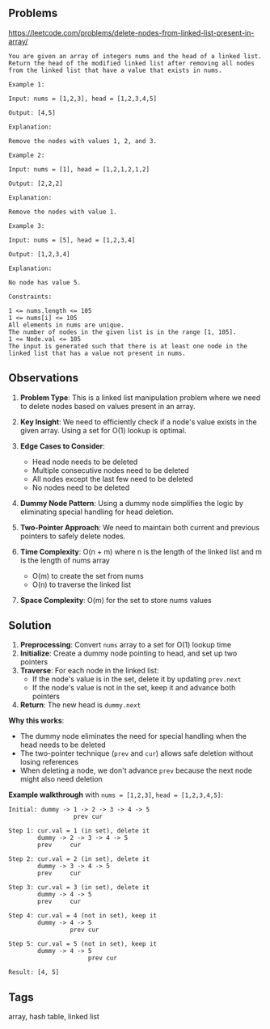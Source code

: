 ## Problems

https://leetcode.com/problems/delete-nodes-from-linked-list-present-in-array/

```
You are given an array of integers nums and the head of a linked list. Return the head of the modified linked list after removing all nodes from the linked list that have a value that exists in nums.

Example 1:

Input: nums = [1,2,3], head = [1,2,3,4,5]

Output: [4,5]

Explanation:

Remove the nodes with values 1, 2, and 3.

Example 2:

Input: nums = [1], head = [1,2,1,2,1,2]

Output: [2,2,2]

Explanation:

Remove the nodes with value 1.

Example 3:

Input: nums = [5], head = [1,2,3,4]

Output: [1,2,3,4]

Explanation:

No node has value 5.

Constraints:

1 <= nums.length <= 105
1 <= nums[i] <= 105
All elements in nums are unique.
The number of nodes in the given list is in the range [1, 105].
1 <= Node.val <= 105
The input is generated such that there is at least one node in the linked list that has a value not present in nums.
```

## Observations

1. **Problem Type**: This is a linked list manipulation problem where we need to delete nodes based on values present in an array.

2. **Key Insight**: We need to efficiently check if a node's value exists in the given array. Using a set for O(1) lookup is optimal.

3. **Edge Cases to Consider**:
   - Head node needs to be deleted
   - Multiple consecutive nodes need to be deleted
   - All nodes except the last few need to be deleted
   - No nodes need to be deleted

4. **Dummy Node Pattern**: Using a dummy node simplifies the logic by eliminating special handling for head deletion.

5. **Two-Pointer Approach**: We need to maintain both current and previous pointers to safely delete nodes.

6. **Time Complexity**: O(n + m) where n is the length of the linked list and m is the length of nums array
   - O(m) to create the set from nums
   - O(n) to traverse the linked list

7. **Space Complexity**: O(m) for the set to store nums values

## Solution

1. **Preprocessing**: Convert `nums` array to a set for O(1) lookup time
2. **Initialize**: Create a dummy node pointing to head, and set up two pointers
3. **Traverse**: For each node in the linked list:
   - If the node's value is in the set, delete it by updating `prev.next`
   - If the node's value is not in the set, keep it and advance both pointers
4. **Return**: The new head is `dummy.next`

**Why this works**:
- The dummy node eliminates the need for special handling when the head needs to be deleted
- The two-pointer technique (`prev` and `cur`) allows safe deletion without losing references
- When deleting a node, we don't advance `prev` because the next node might also need deletion

**Example walkthrough** with `nums = [1,2,3]`, `head = [1,2,3,4,5]`:
```
Initial: dummy -> 1 -> 2 -> 3 -> 4 -> 5
                  prev cur

Step 1: cur.val = 1 (in set), delete it
        dummy -> 2 -> 3 -> 4 -> 5
        prev     cur

Step 2: cur.val = 2 (in set), delete it  
        dummy -> 3 -> 4 -> 5
        prev     cur

Step 3: cur.val = 3 (in set), delete it
        dummy -> 4 -> 5
        prev     cur

Step 4: cur.val = 4 (not in set), keep it
        dummy -> 4 -> 5
                 prev cur

Step 5: cur.val = 5 (not in set), keep it
        dummy -> 4 -> 5
                      prev cur

Result: [4, 5]
```

## Tags

array, hash table, linked list